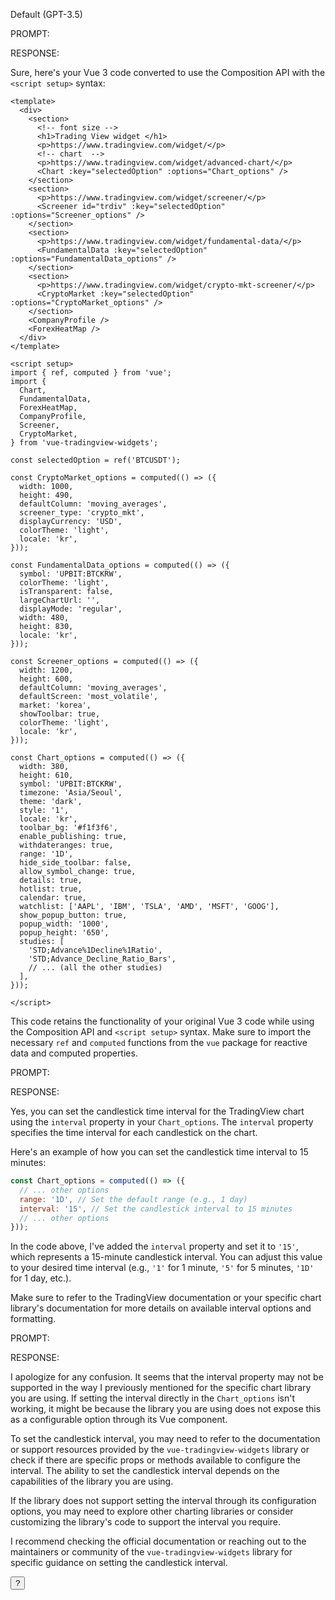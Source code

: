 Default (GPT-3.5)

PROMPT:

RESPONSE:

Sure, here's your Vue 3 code converted to use the Composition API with the `<script setup>` syntax:

```vue
<template>
  <div>
    <section>
      <!-- font size -->
      <h1>Trading View widget </h1>
      <p>https://www.tradingview.com/widget/</p>
      <!-- chart  -->
      <p>https://www.tradingview.com/widget/advanced-chart/</p>
      <Chart :key="selectedOption" :options="Chart_options" />
    </section>
    <section>
      <p>https://www.tradingview.com/widget/screener/</p>
      <Screener id="trdiv" :key="selectedOption" :options="Screener_options" />
    </section>
    <section>
      <p>https://www.tradingview.com/widget/fundamental-data/</p>
      <FundamentalData :key="selectedOption" :options="FundamentalData_options" />
    </section>
    <section>
      <p>https://www.tradingview.com/widget/crypto-mkt-screener/</p>
      <CryptoMarket :key="selectedOption" :options="CryptoMarket_options" />
    </section>
    <CompanyProfile />
    <ForexHeatMap />
  </div>
</template>

<script setup>
import { ref, computed } from 'vue';
import {
  Chart,
  FundamentalData,
  ForexHeatMap,
  CompanyProfile,
  Screener,
  CryptoMarket,
} from 'vue-tradingview-widgets';

const selectedOption = ref('BTCUSDT');

const CryptoMarket_options = computed(() => ({
  width: 1000,
  height: 490,
  defaultColumn: 'moving_averages',
  screener_type: 'crypto_mkt',
  displayCurrency: 'USD',
  colorTheme: 'light',
  locale: 'kr',
}));

const FundamentalData_options = computed(() => ({
  symbol: 'UPBIT:BTCKRW',
  colorTheme: 'light',
  isTransparent: false,
  largeChartUrl: '',
  displayMode: 'regular',
  width: 480,
  height: 830,
  locale: 'kr',
}));

const Screener_options = computed(() => ({
  width: 1200,
  height: 600,
  defaultColumn: 'moving_averages',
  defaultScreen: 'most_volatile',
  market: 'korea',
  showToolbar: true,
  colorTheme: 'light',
  locale: 'kr',
}));

const Chart_options = computed(() => ({
  width: 380,
  height: 610,
  symbol: 'UPBIT:BTCKRW',
  timezone: 'Asia/Seoul',
  theme: 'dark',
  style: '1',
  locale: 'kr',
  toolbar_bg: '#f1f3f6',
  enable_publishing: true,
  withdateranges: true,
  range: '1D',
  hide_side_toolbar: false,
  allow_symbol_change: true,
  details: true,
  hotlist: true,
  calendar: true,
  watchlist: ['AAPL', 'IBM', 'TSLA', 'AMD', 'MSFT', 'GOOG'],
  show_popup_button: true,
  popup_width: '1000',
  popup_height: '650',
  studies: [
    'STD;Advance%1Decline%1Ratio',
    'STD;Advance_Decline_Ratio_Bars',
    // ... (all the other studies)
  ],
}));

</script>
```

This code retains the functionality of your original Vue 3 code while using the Composition API and `<script setup>` syntax. Make sure to import the necessary `ref` and `computed` functions from the `vue` package for reactive data and computed properties.

PROMPT:

RESPONSE:

Yes, you can set the candlestick time interval for the TradingView chart using the `interval` property in your `Chart_options`. The `interval` property specifies the time interval for each candlestick on the chart.

Here's an example of how you can set the candlestick time interval to 15 minutes:

```javascript
const Chart_options = computed(() => ({
  // ... other options
  range: '1D', // Set the default range (e.g., 1 day)
  interval: '15', // Set the candlestick interval to 15 minutes
  // ... other options
}));
```

In the code above, I've added the `interval` property and set it to `'15'`, which represents a 15-minute candlestick interval. You can adjust this value to your desired time interval (e.g., `'1'` for 1 minute, `'5'` for 5 minutes, `'1D'` for 1 day, etc.).

Make sure to refer to the TradingView documentation or your specific chart library's documentation for more details on available interval options and formatting.

PROMPT:

RESPONSE:

I apologize for any confusion. It seems that the interval property may not be supported in the way I previously mentioned for the specific chart library you are using. If setting the interval directly in the `Chart_options` isn't working, it might be because the library you are using does not expose this as a configurable option through its Vue component.

To set the candlestick interval, you may need to refer to the documentation or support resources provided by the `vue-tradingview-widgets` library or check if there are specific props or methods available to configure the interval. The ability to set the candlestick interval depends on the capabilities of the library you are using.

If the library does not support setting the interval through its configuration options, you may need to explore other charting libraries or consider customizing the library's code to support the interval you require.

I recommend checking the official documentation or reaching out to the maintainers or community of the `vue-tradingview-widgets` library for specific guidance on setting the candlestick interval.

<button>?</button>